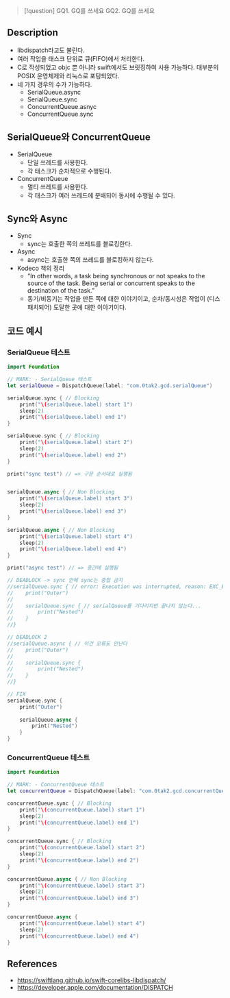 >[!question]
>GQ1. GQ를 쓰세요
>GQ2. GQ를 쓰세요

## Description
- libdispatch라고도 불린다.
- 여러 작업을 태스크 단위로 큐(FIFO)에서 처리한다.
- C로 작성되었고 objc 뿐 아니라 swift에서도 브릿징하여 사용 가능하다. 대부분의 POSIX 운영체제와 리눅스로 포팅되었다.
- 네 가지 경우의 수가 가능하다.
    - SerialQueue.async
    - SerialQueue.sync
    - ConcurrentQueue.asnyc
    - ConcurrentQueue.sync

## SerialQueue와 ConcurrentQueue
- SerialQueue
	- 단일 쓰레드를 사용한다.
	- 각 태스크가 순차적으로 수행된다.
- ConcurrentQueue
    - 멀티 쓰레드를 사용한다.
    - 각 태스크가 여러 쓰레드에 분배되어 동시에 수행될 수 있다.

## Sync와 Async
- Sync
    - sync는 호출한 쪽의 쓰레드를 블로킹한다.
- Async
    - async는 호출한 쪽의 쓰레드를 블로킹하지 않는다.
- Kodeco 책의 정리
    - “In other words, a task being synchronous or not speaks to the source of the task. Being serial or concurrent speaks to the destination of the task.”
    - 동기/비동기는 작업을 만든 쪽에 대한 이야기이고, 순차/동시성은 작업이 (디스패치되어) 도달한 곳에 대한 이야기이다.

## 코드 예시

### SerialQueue 테스트

```swift
import Foundation

// MARK: - SerialQueue 테스트
let serialQueue = DispatchQueue(label: "com.0tak2.gcd.serialQueue")

serialQueue.sync { // Blocking
    print("\(serialQueue.label) start 1")
    sleep(2)
    print("\(serialQueue.label) end 1")
}

serialQueue.sync { // Blocking
    print("\(serialQueue.label) start 2")
    sleep(2)
    print("\(serialQueue.label) end 2")
}

print("sync test") // => 구문 순서대로 실행됨


serialQueue.async { // Non Blocking
    print("\(serialQueue.label) start 3")
    sleep(2)
    print("\(serialQueue.label) end 3")
}

serialQueue.async { // Non Blocking
    print("\(serialQueue.label) start 4")
    sleep(2)
    print("\(serialQueue.label) end 4")
}

print("async test") // => 중간에 실행됨

// DEADLOCK -> sync 안에 sync는 중첩 금지
//serialQueue.sync { // error: Execution was interrupted, reason: EXC_BREAKPOINT (code=1, subcode=0x18018ceec).
//    print("Outer")
//    
//    serialQueue.sync { // serialQueue를 기다리지만 끝나지 않는다...
//        print("Nested")
//    }
//}

// DEADLOCK 2
//serialQueue.async { // 이건 오류도 안난다
//    print("Outer")
//    
//    serialQueue.sync {
//        print("Nested")
//    }
//}

// FIX
serialQueue.sync {
    print("Outer")
    
    serialQueue.async {
        print("Nested")
    }
}
```

### ConcurrentQueue 테스트

```swift
import Foundation

// MARK: - ConcurrentQueue 테스트
let concurrentQueue = DispatchQueue(label: "com.0tak2.gcd.concurrentQueue", attributes: .concurrent)

concurrentQueue.sync { // Blocking
    print("\(concurrentQueue.label) start 1")
    sleep(2)
    print("\(concurrentQueue.label) end 1")
}

concurrentQueue.sync { // Blocking
    print("\(concurrentQueue.label) start 2")
    sleep(2)
    print("\(concurrentQueue.label) end 2")
}

concurrentQueue.async { // Non Blocking
    print("\(concurrentQueue.label) start 3")
    sleep(2)
    print("\(concurrentQueue.label) end 3")
}

concurrentQueue.async {
    print("\(concurrentQueue.label) start 4")
    sleep(2)
    print("\(concurrentQueue.label) end 4")
}
```

## References
- https://swiftlang.github.io/swift-corelibs-libdispatch/
- https://developer.apple.com/documentation/DISPATCH